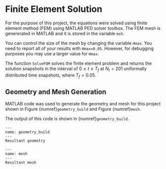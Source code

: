 # Finite Element Solution

For the purpose of this project, the equations were solved using finite element method (FEM) using MATLAB PED solver toolbox. The FEM mesh is genererated in MATLAB and it is stored in the variable `msh`. 

You can control the size of the mesh by changing the variable `Hmax`. You need to report all of your results with `Hmax=0.05`. However, for debugging purposes you may use a larger value for `Hmax`. 

The function `SolveFOM` solves the finite element problem and returns the solution snapshots in the interval of $0 \leq t \leq T_{f}$ at $N_{t} = 201$ uniformally distributed time snapshots, where $T_{f} = 0.05$.

## Geometry and Mesh Generation

MATLAB code was used to generate the geometry and mesh for this project shown in Figure {numref}`geometry_build` and Figure {numref}`mesh`.

The output of this code is shown in {numref}`geometry_build`.

```{figure} img/geometry_build.png
---
name: geometry_build
---
Resultant geometry
```

```{figure} img/mesh.png
---
name: mesh
---
Resultant mesh
```